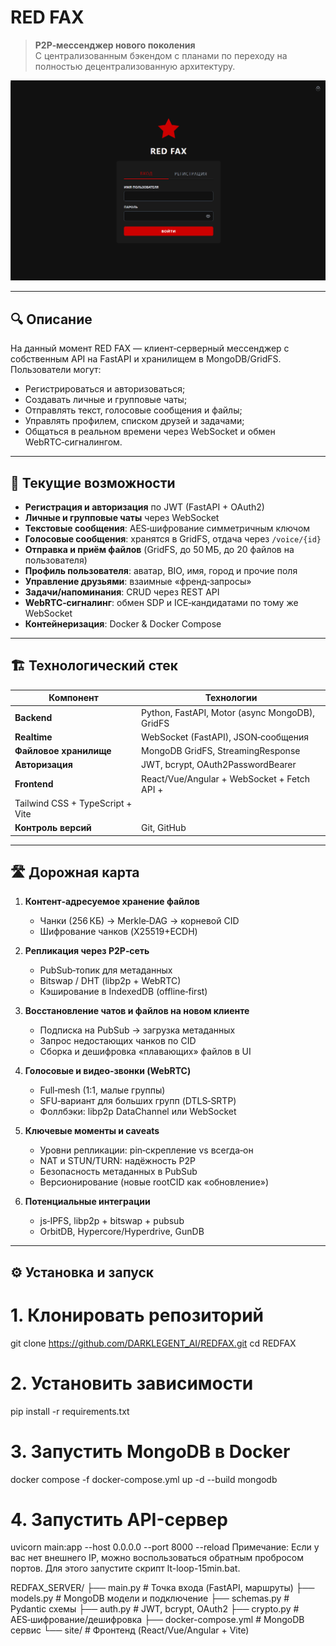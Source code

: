 # RED FAX

> **P2P‑мессенджер нового поколения**  
> С централизованным бэкендом с планами по переходу на полностью децентрализованную архитектуру.

![Скриншот интерфейса RED FAX](assets/image.png)

---

## 🔍 Описание

На данный момент RED FAX — клиент‑серверный мессенджер с собственным API на FastAPI и хранилищем в MongoDB/GridFS.  
Пользователи могут:
- Регистрироваться и авторизоваться;
- Создавать личные и групповые чаты;
- Отправлять текст, голосовые сообщения и файлы;
- Управлять профилем, списком друзей и задачами;
- Общаться в реальном времени через WebSocket и обмен WebRTC‑сигналингом.

---

## 🚀 Текущие возможности

- **Регистрация и авторизация** по JWT (FastAPI + OAuth2)  
- **Личные и групповые чаты** через WebSocket  
- **Текстовые сообщения**: AES‑шифрование симметричным ключом  
- **Голосовые сообщения**: хранятся в GridFS, отдача через `/voice/{id}`  
- **Отправка и приём файлов** (GridFS, до 50 МБ, до 20 файлов на пользователя)  
- **Профиль пользователя**: аватар, BIO, имя, город и прочие поля  
- **Управление друзьями**: взаимные «френд‑запросы»  
- **Задачи/напоминания**: CRUD через REST API  
- **WebRTC‑сигналинг**: обмен SDP и ICE‑кандидатами по тому же WebSocket  
- **Контейнеризация**: Docker & Docker Compose

---

## 🏗 Технологический стек

| Компонент       | Технологии                                         |
| --------------- | -------------------------------------------------- |
| **Backend**     | Python, FastAPI, Motor (async MongoDB), GridFS     |
| **Realtime**    | WebSocket (FastAPI), JSON‑сообщения                |
| **Файловое хранилище** | MongoDB GridFS, StreamingResponse           |
| **Авторизация** | JWT, bcrypt, OAuth2PasswordBearer                  |
| **Frontend**    | React/Vue/Angular + WebSocket + Fetch API +        |
| Tailwind CSS + TypeScript + Vite |                                   |
| **Контроль версий** | Git, GitHub                                    |

---

## 🛣 Дорожная карта

1. **Контент‑адресуемое хранение файлов**  
   - Чанки (256 КБ) → Merkle‑DAG → корневой CID  
   - Шифрование чанков (X25519+ECDH)  

2. **Репликация через P2P‑сеть**  
   - PubSub‑топик для метаданных  
   - Bitswap / DHT (libp2p + WebRTC)  
   - Кэширование в IndexedDB (offline‑first)  

3. **Восстановление чатов и файлов на новом клиенте**  
   - Подписка на PubSub → загрузка метаданных  
   - Запрос недостающих чанков по CID  
   - Сборка и дешифровка «плавающих» файлов в UI  

4. **Голосовые и видео‑звонки (WebRTC)**  
   - Full‑mesh (1:1, малые группы)  
   - SFU‑вариант для больших групп (DTLS‑SRTP)  
   - Фоллбэки: libp2p DataChannel или WebSocket  

5. **Ключевые моменты и caveats**  
   - Уровни репликации: pin‑скрепление vs всегда‑он  
   - NAT и STUN/TURN: надёжность P2P  
   - Безопасность метаданных в PubSub  
   - Версионирование (новые rootCID как «обновление»)  

6. **Потенциальные интеграции**  
   - js‑IPFS, libp2p + bitswap + pubsub  
   - OrbitDB, Hypercore/Hyperdrive, GunDB  

---

## ⚙ Установка и запуск

# 1. Клонировать репозиторий
git clone https://github.com/DARKLEGENT_AI/REDFAX.git
cd REDFAX

# 2. Установить зависимости
pip install -r requirements.txt

# 3. Запустить MongoDB в Docker
docker compose -f docker-compose.yml up -d --build mongodb

# 4. Запустить API-сервер
uvicorn main:app --host 0.0.0.0 --port 8000 --reload
Примечание:
Если у вас нет внешнего IP, можно воспользоваться обратным пробросом портов.
Для этого запустите скрипт lt-loop-15min.bat.

REDFAX_SERVER/
├── main.py              # Точка входа (FastAPI, маршруты)
├── models.py            # MongoDB модели и подключение
├── schemas.py           # Pydantic схемы
├── auth.py              # JWT, bcrypt, OAuth2
├── crypto.py            # AES‑шифрование/дешифровка
├── docker-compose.yml   # MongoDB сервис
└── site/                # Фронтенд (React/Vue/Angular + Vite)